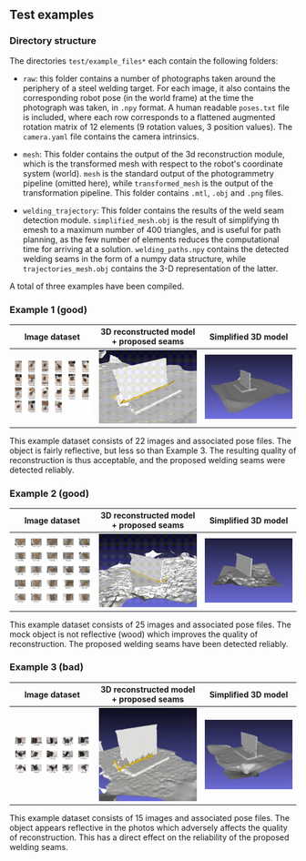 ## Test examples

### Directory structure

The directories `test/example_files*` each contain the following folders:

- `raw`: this folder contains a number of photographs taken around the periphery of a steel welding target. For each image, it also contains the corresponding robot pose (in the world frame) at the time the photograph was taken, in `.npy` format. A human readable `poses.txt` file is included, where each row corresponds to a flattened augmented rotation matrix of 12 elements (9 rotation values, 3 position values). The `camera.yaml` file contains the camera intrinsics.

- `mesh`: This folder contains the output of the 3d reconstruction module, which is the transformed mesh with respect to the robot's coordinate system (world). `mesh` is the standard output of the photogrammetry pipeline (omitted here), while `transformed_mesh` is the output of the transformation pipeline. This folder contains `.mtl`, `.obj` and `.png` files.

- `welding_trajectory`: This folder contains the results of the weld seam detection module. `simplified_mesh.obj` is the result of simplifying th emesh to a maximum number of 400 triangles, and is useful for path planning, as the few number of elements reduces the computational time for arriving at a solution. `welding_paths.npy` contains the detected welding seams in the form of a numpy data structure, while `trajectories_mesh.obj` contains the 3-D representation of the latter. 

A total of three examples have been compiled.

### Example 1 (good)

| Image dataset | 3D reconstructed model + proposed seams | Simplified 3D model |
|---------------|-----------------------------------------|---------------------|
|   <img src="../docs/assets/example_1_collage.png" width="300">            |      <img src="../docs/assets/example_1_reconstruction.gif" width="320">                                 |          <img src="../docs/assets/example_1_simplified_mesh.png" width="320">            |

This example dataset consists of 22 images and associated pose files. The object is fairly reflective, but less so than Example 3. The resulting quality of reconstruction is thus acceptable, and the proposed welding seams were detected reliably.

### Example 2 (good)

| Image dataset | 3D reconstructed model + proposed seams | Simplified 3D model |
|---------------|-----------------------------------------|---------------------|
|   <img src="../docs/assets/example_2_collage.png" width="300">            |      <img src="../docs/assets/example_2_reconstruction.gif" width="320">                                 |          <img src="../docs/assets/example_2_simplified_mesh.png" width="320">            |

This example dataset consists of 25 images and associated pose files. The mock object is not reflective (wood) which improves the quality of reconstruction. The proposed welding seams have been detected reliably. 

### Example 3 (bad)

| Image dataset | 3D reconstructed model + proposed seams | Simplified 3D model |
|---------------|-----------------------------------------|---------------------|
|   <img src="../docs/assets/example_3_collage.png" width="300">            |      <img src="../docs/assets/example_3_reconstruction.gif" width="320">                                 |          <img src="../docs/assets/example_3_simplified_mesh.png" width="320">            |

This example dataset consists of 15 images and associated pose files. The object appears reflective in the photos which adversely affects the quality of reconstruction. This has a direct effect on the reliability of the proposed welding seams. 

